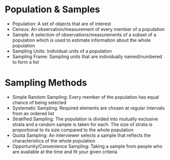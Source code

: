 # Population & Samples
- Population: A set of objects that are of interest
- Census: An observation/measurement of every member of a population
- Sample: A selection of observations/measurements of a subset of a population which is used to estimate information about the whole population
- Sampling Units: Individual units of a population
- Sampling Frame: Sampling units that are individually named/numbered to form a list
# Sampling Methods
- Simple Random Sampling: Every member of the population has equal chance of being selected
- Systematic Sampling: Required elements are chosen at regular intervals from an ordered list
- Stratified Sampling: The population is divided into mutually exclusive strata and a random sample is taken for each. The size of strata is proportional to its size compared to the whole population
- Quota Sampling: An interviewer selects a sample that reflects the characteristics of the whole population
- Opportunity/Convenience Sampling: Taking a sample from people who are available at the time and fit your given criteria

